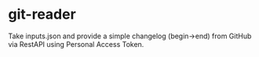 # git-reader
Take inputs.json and provide a simple changelog (begin->end) from GitHub via RestAPI using Personal Access Token.

